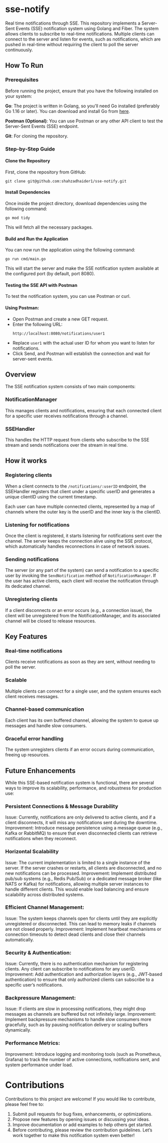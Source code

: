 # sse-notify
Real time notifications through SSE. This repository implements a Server-Sent Events (SSE) notification system using Golang and Fiber. The system allows clients to subscribe to real-time notifications. Multiple clients can connect to the server and listen for events, such as notifications, which are pushed in real-time without requiring the client to poll the server continuously.

## How To Run
### Prerequisites
Before running the project, ensure that you have the following installed on your system:

**Go**: The project is written in Golang, so you'll need Go installed (preferably Go 1.16 or later). You can download and install Go from [here](https://go.dev/doc/install).

**Postman (Optional)**: You can use Postman or any other API client to test the Server-Sent Events (SSE) endpoint.

**Git**: For cloning the repository.

### Step-by-Step Guide
#### Clone the Repository
First, clone the repository from GitHub:
```
git clone git@github.com:shahzadhaider1/sse-notify.git
```

#### Install Dependencies
Once inside the project directory, download dependencies using the following command:
```
go mod tidy
```
This will fetch all the necessary packages.

#### Build and Run the Application
You can now run the application using the following command:
```
go run cmd/main.go
```
This will start the server and make the SSE notification system available at the configured port (by default, port 8080).

#### Testing the SSE API with Postman
To test the notification system, you can use Postman or curl.

#### Using Postman:
- Open Postman and create a new GET request.
- Enter the following URL:
    ```
    http://localhost:8080/notifications/user1
    ```
- Replace `user1` with the actual user ID for whom you want to listen for notifications.
- Click Send, and Postman will establish the connection and wait for server-sent events.

## Overview
The SSE notification system consists of two main components:

### NotificationManager
This manages clients and notifications, ensuring that each connected client for a specific user receives notifications through a channel.

### SSEHandler
This handles the HTTP request from clients who subscribe to the SSE stream and sends notifications over the stream in real time.

## How it works

### Registering clients
When a client connects to the `/notifications/:userID` endpoint, the SSEHandler registers that client under a specific userID and generates a unique clientID using the current timestamp.

Each user can have multiple connected clients, represented by a map of channels where the outer key is the userID and the inner key is the clientID.

### Listening for notifications
Once the client is registered, it starts listening for notifications sent over the channel. The server keeps the connection alive using the SSE protocol, which automatically handles reconnections in case of network issues.

### Sending notifications 
The server (or any part of the system) can send a notification to a specific user by invoking the `SendNotification` method of `NotificationManager`. If the user has active clients, each client will receive the notification through its dedicated channel.

### Unregistering clients
If a client disconnects or an error occurs (e.g., a connection issue), the client will be unregistered from the NotificationManager, and its associated channel will be closed to release resources.


## Key Features

### Real-time notifications
Clients receive notifications as soon as they are sent, without needing to poll the server.

### Scalable
Multiple clients can connect for a single user, and the system ensures each client receives messages.

### Channel-based communication
Each client has its own buffered channel, allowing the system to queue up messages and handle slow consumers.

### Graceful error handling
The system unregisters clients if an error occurs during communication, freeing up resources.


## Future Enhancements

While this SSE-based notification system is functional, there are several ways to improve its scalability, performance, and robustness for production use:

### Persistent Connections & Message Durability
Issue: Currently, notifications are only delivered to active clients, and if a client disconnects, it will miss any notifications sent during the downtime.
Improvement: Introduce message persistence using a message queue (e.g., Kafka or RabbitMQ) to ensure that even disconnected clients can retrieve notifications when they reconnect.

### Horizontal Scalability
Issue: The current implementation is limited to a single instance of the server. If the server crashes or restarts, all clients are disconnected, and no new notifications can be processed.
Improvement: Implement distributed pub/sub systems (e.g., Redis Pub/Sub) or a dedicated message broker (like NATS or Kafka) for notifications, allowing multiple server instances to handle different clients. This would enable load balancing and ensure scalability across distributed systems.

### Efficient Channel Management:
Issue: The system keeps channels open for clients until they are explicitly unregistered or disconnected. This can lead to memory leaks if channels are not closed properly.
Improvement: Implement heartbeat mechanisms or connection timeouts to detect dead clients and close their channels automatically.

### Security & Authentication:
Issue: Currently, there is no authentication mechanism for registering clients. Any client can subscribe to notifications for any userID.
Improvement: Add authentication and authorization layers (e.g., JWT-based authentication) to ensure that only authorized clients can subscribe to a specific user’s notifications.

### Backpressure Management:
Issue: If clients are slow in processing notifications, they might drop messages as channels are buffered but not infinitely large.
Improvement: Implement backpressure mechanisms to handle slow consumers more gracefully, such as by pausing notification delivery or scaling buffers dynamically.

### Performance Metrics:
Improvement: Introduce logging and monitoring tools (such as Prometheus, Grafana) to track the number of active connections, notifications sent, and system performance under load.

# Contributions
Contributions to this project are welcome! If you would like to contribute, please feel free to:

1. Submit pull requests for bug fixes, enhancements, or optimizations.
2. Propose new features by opening issues or discussing your ideas.
3. Improve documentation or add examples to help others get started.
4. Before contributing, please review the contribution guidelines. Let’s work together to make this notification system even better!
